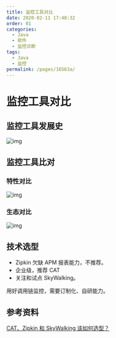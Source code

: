 ```yaml
---
title: 监控工具对比
date: 2020-02-11 17:48:32
order: 01
categories:
  - Java
  - 软件
  - 监控诊断
tags:
  - Java
  - 监控
permalink: /pages/16563a/
---
```


# 监控工具对比

## 监控工具发展史

![img](F:/Java_notes/images-master/snap/20200211165813.png)

## 监控工具比对

### 特性对比

![img](F:/Java_notes/images-master/snap/20200211171551.png)

### 生态对比

![img](F:/Java_notes/images-master/snap/20200211172631.png)

## 技术选型

- Zipkin 欠缺 APM 报表能力，不推荐。
- 企业级，推荐 CAT
- 关注和试点 SkyWalking。

用好调用链监控，需要订制化、自研能力。

## 参考资料

[CAT、Zipkin 和 SkyWalking 该如何选型？](https://time.geekbang.org/dailylesson/detail/100028416)
